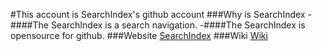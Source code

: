 #This account is SearchIndex's github account
###Why is SearchIndex
-####The SearchIndex is a search navigation.
-####The SearchIndex is opensource for github.
###Website
[SearchIndex](https://srcin.github.io)
###Wiki
[Wiki](1212)
<!---
srcin/srcin is a ✨ special ✨ repository because its `README.md` (this file) appears on your GitHub profile.
You can click the Preview link to take a look at your changes.
--->
